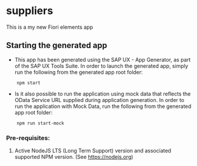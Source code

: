 # suppliers

This is a my new Fiori elements app

## Starting the generated app

-   This app has been generated using the SAP UX - App Generator, as part of the SAP UX Tools Suite.  In order to launch the generated app, simply run the following from the generated app root folder:

```
    npm start
```

- Is it also possible to run the application using mock data that reflects the OData Service URL supplied during application generation.  In order to run the application with Mock Data, run the following from the generated app root folder:

```
    npm run start-mock
```

### Pre-requisites:

1. Active NodeJS LTS (Long Term Support) version and associated supported NPM version.  (See https://nodejs.org)
